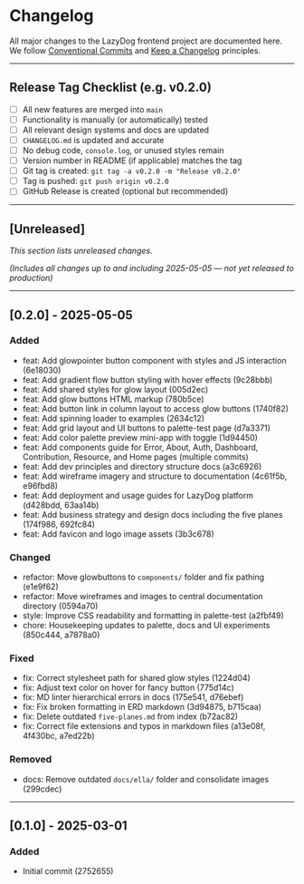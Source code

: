 # Changelog

All major changes to the LazyDog frontend project are documented here.  
We follow [Conventional Commits](https://www.conventionalcommits.org/en/v1.0.0/) and [Keep a Changelog](https://keepachangelog.com/en/1.0.0/) principles.

---

## Release Tag Checklist (e.g. v0.2.0)
- [ ] All new features are merged into `main`
- [ ] Functionality is manually (or automatically) tested
- [ ] All relevant design systems and docs are updated
- [ ] `CHANGELOG.md` is updated and accurate
- [ ] No debug code, `console.log`, or unused styles remain
- [ ] Version number in README (if applicable) matches the tag
- [ ] Git tag is created: `git tag -a v0.2.0 -m "Release v0.2.0"`
- [ ] Tag is pushed: `git push origin v0.2.0`
- [ ] GitHub Release is created (optional but recommended)

---

## [Unreleased]

_This section lists unreleased changes._

<!-- 
Use this format when preparing the next version entry:

## [n.n.n] - YYYY-MM-DD

### Added
- Short clear statement about the new thing.

### Changed
- Short clear statement about what changed.

### Fixed
- Short clear statement about the bug fix.

### Removed
- Short clear statement about what's gone.
-->

_(Includes all changes up to and including 2025-05-05 — not yet released to production)_

---

## [0.2.0] - 2025-05-05

### Added
- feat: Add glowpointer button component with styles and JS interaction (6e18030)
- feat: Add gradient flow button styling with hover effects (9c28bbb)
- feat: Add shared styles for glow layout (005d2ec)
- feat: Add glow buttons HTML markup (780b5ce)
- feat: Add button link in column layout to access glow buttons (1740f82)
- feat: Add spinning loader to examples (2634c12)
- feat: Add grid layout and UI buttons to palette-test page (d7a3371)
- feat: Add color palette preview mini-app with toggle (1d94450)
- feat: Add components guide for Error, About, Auth, Dashboard, Contribution, Resource, and Home pages (multiple commits)
- feat: Add dev principles and directory structure docs (a3c6926)
- feat: Add wireframe imagery and structure to documentation (4c61f5b, e96fbd8)
- feat: Add deployment and usage guides for LazyDog platform (d428bdd, 63aa14b)
- feat: Add business strategy and design docs including the five planes (174f986, 692fc84)
- feat: Add favicon and logo image assets (3b3c678)

### Changed
- refactor: Move glowbuttons to `components/` folder and fix pathing (e1e9f62)
- refactor: Move wireframes and images to central documentation directory (0594a70)
- style: Improve CSS readability and formatting in palette-test (a2fbf49)
- chore: Housekeeping updates to palette, docs and UI experiments (850c444, a7878a0)

### Fixed
- fix: Correct stylesheet path for shared glow styles (1224d04)
- fix: Adjust text color on hover for fancy button (775d14c)
- fix: MD linter hierarchical errors in docs (175e541, d76ebef)
- fix: Fix broken formatting in ERD markdown (3d94875, b715caa)
- fix: Delete outdated `five-planes.md` from index (b72ac82)
- fix: Correct file extensions and typos in markdown files (a13e08f, 4f430bc, a7ed22b)

### Removed
- docs: Remove outdated `docs/ella/` folder and consolidate images (299cdec)

---

## [0.1.0] - 2025-03-01

### Added
- Initial commit (2752655)

